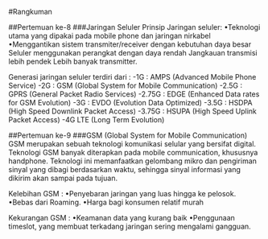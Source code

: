 #Rangkuman

##Pertemuan ke-8
###Jaringan Seluler
Prinsip Jaringan seluler:
•Teknologi utama yang dipakai pada mobile phone dan jaringan nirkabel
•Menggantikan sistem transmiter/receiver dengan kebutuhan daya besar
Seluler menggunakan perangkat dengan daya rendah
Jangkauan transmisi lebih pendek
Lebih banyak transmitter.

Generasi jaringan seluler terdiri dari :
-1G : AMPS (Advanced Mobile Phone Service)
-2G : GSM (Global System for Mobile Communication)
-2.5G : GPRS (General Packet Radio Services)
-2.75G : EDGE (Enhanced Data rates for GSM Evolution)
-3G : EVDO (Evolution Data Optimized)
-3.5G : HSDPA (High Speed Downlink Packet Access)
-3.75G : HSUPA (High Speed Uplink Packet Access)
-4G LTE (Long Term Evolution)

##Pertemuan ke-9
###GSM (Global System for Mobile Communication) 
GSM merupakan sebuah teknologi komunikasi selular yang bersifat digital. 
Teknologi GSM banyak diterapkan pada mobile communication, khususnya handphone. Teknologi ini memanfaatkan gelombang mikro dan pengiriman sinyal yang dibagi berdasarkan waktu, sehingga sinyal informasi yang dikirim akan sampai pada tujuan.

Kelebihan GSM :
•Penyebaran jaringan yang luas hingga ke pelosok.
•Bebas dari Roaming.
•Harga bagi konsumen relatif murah

Kekurangan GSM :
•Keamanan data yang kurang baik
•Penggunaan timeslot, yang membuat terkadang jaringan sering mengalami gangguan.
